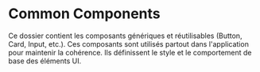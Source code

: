 # Common Components

Ce dossier contient les composants génériques et réutilisables (Button, Card, Input, etc.).
Ces composants sont utilisés partout dans l'application pour maintenir la cohérence.
Ils définissent le style et le comportement de base des éléments UI.

